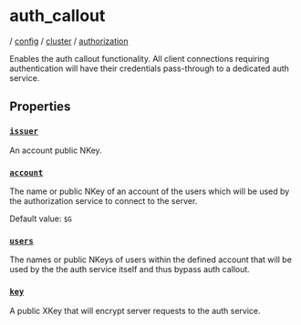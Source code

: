 # auth_callout

/ [config](/reference/server-config/index.md) / [cluster](/reference/server-config/config/cluster/index.md) / [authorization](/reference/server-config/config/cluster/authorization/index.md) 

Enables the auth callout functionality.
All client connections requiring authentication will have
their credentials pass-through to a dedicated auth service.

## Properties

### [`issuer`](/reference/server-config/cluster/authorization/auth_callout/issuer/index.md)

An account public NKey.

### [`account`](/reference/server-config/cluster/authorization/auth_callout/account/index.md)

The name or public NKey of an account of the users which will
be used by the authorization service to connect to the server.

Default value: `$G`

### [`users`](/reference/server-config/cluster/authorization/auth_callout/users/index.md)

The names or public NKeys of users within the defined account
that will be used by the the auth service itself and thus bypass
auth callout.

### [`key`](/reference/server-config/cluster/authorization/auth_callout/key/index.md)

A public XKey that will encrypt server requests to the auth
service.

